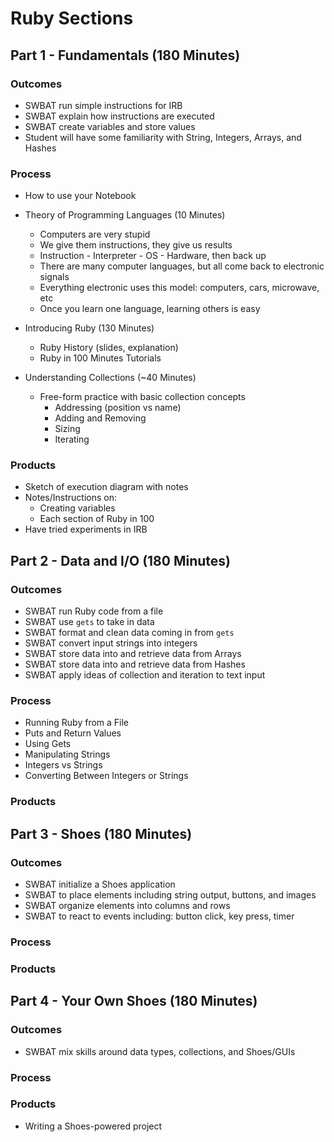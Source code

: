 # Ruby Sections

## Part 1 - Fundamentals (180 Minutes)

### Outcomes

* SWBAT run simple instructions for IRB
* SWBAT explain how instructions are executed
* SWBAT create variables and store values
* Student will have some familiarity with String, Integers, Arrays, and Hashes

### Process

* How to use your Notebook

* Theory of Programming Languages (10 Minutes)
  * Computers are very stupid
  * We give them instructions, they give us results
  * Instruction - Interpreter - OS - Hardware, then back up
  * There are many computer languages, but all come back to
    electronic signals
  * Everything electronic uses this model: computers, cars, microwave, etc
  * Once you learn one language, learning others is easy
  
* Introducing Ruby (130 Minutes)
  * Ruby History (slides, explanation)
  * Ruby in 100 Minutes Tutorials

* Understanding Collections (~40 Minutes)  
  * Free-form practice with basic collection concepts
    * Addressing (position vs name)
    * Adding and Removing
    * Sizing
    * Iterating

### Products

* Sketch of execution diagram with notes
* Notes/Instructions on:
  * Creating variables
  * Each section of Ruby in 100
* Have tried experiments in IRB

## Part 2 - Data and I/O (180 Minutes)

### Outcomes

* SWBAT run Ruby code from a file
* SWBAT use `gets` to take in data
* SWBAT format and clean data coming in from `gets`
* SWBAT convert input strings into integers
* SWBAT store data into and retrieve data from Arrays
* SWBAT store data into and retrieve data from Hashes
* SWBAT apply ideas of collection and iteration to text input

### Process

* Running Ruby from a File
* Puts and Return Values
* Using Gets
* Manipulating Strings
* Integers vs Strings
* Converting Between Integers or Strings

### Products

## Part 3 - Shoes (180 Minutes)

### Outcomes

* SWBAT initialize a Shoes application
* SWBAT to place elements including string output, buttons, and images
* SWBAT organize elements into columns and rows
* SWBAT to react to events including: button click, key press, timer

### Process

### Products

## Part 4 - Your Own Shoes (180 Minutes)

### Outcomes

* SWBAT mix skills around data types, collections, and Shoes/GUIs

### Process

### Products

* Writing a Shoes-powered project